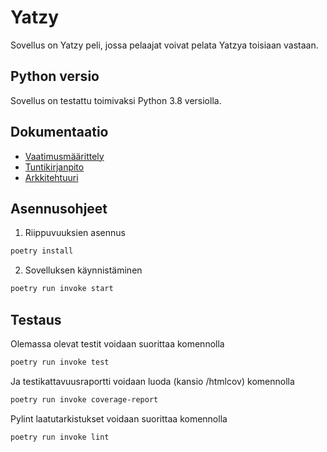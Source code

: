 # Yatzy
 Sovellus on Yatzy peli, jossa pelaajat voivat pelata Yatzya toisiaan vastaan.

 ## Python versio
 Sovellus on testattu toimivaksi Python 3.8 versiolla.


## Dokumentaatio
- [Vaatimusmäärittely](https://github.com/ulmala/ot-harjoitustyo/blob/master/dokumentaatio/vaatimusmaarittely.md)  
- [Tuntikirjanpito](https://github.com/ulmala/ot-harjoitustyo/blob/master/dokumentaatio/tuntikirjanpito.md)  
- [Arkkitehtuuri](https://github.com/ulmala/ot-harjoitustyo/blob/master/dokumentaatio/arkkitehtuuri.md)  


## Asennusohjeet

1. Riippuvuuksien asennus

```bash
poetry install
```

2. Sovelluksen käynnistäminen

```bash
poetry run invoke start
```

## Testaus

Olemassa olevat testit voidaan suorittaa komennolla  

```bash
poetry run invoke test
```

Ja testikattavuusraportti voidaan luoda (kansio /htmlcov) komennolla  

```bash
poetry run invoke coverage-report
```

Pylint laatutarkistukset voidaan suorittaa komennolla

```bash
poetry run invoke lint
```